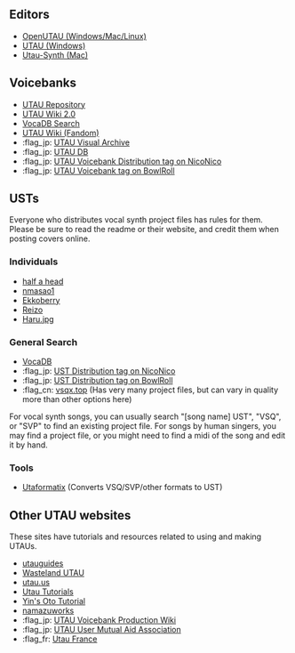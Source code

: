 ## Editors

- [OpenUTAU (Windows/Mac/Linux)](https://github.com/stakira/OpenUtau)
- [UTAU (Windows)](http://utau2008.xrea.jp/)
- [Utau-Synth (Mac)](http://utau-synth.com/index.html)

## Voicebanks

- [UTAU Repository](https://utaurepository.miraheze.org/wiki/Main_Page)
- [UTAU Wiki 2.0](https://utau.wiki)
- [VocaDB Search](https://vocadb.net/Search?searchType=Artist&artistType=UTAU&childTags=false&page=1&pageSize=10&sort=SongRating)
- [UTAU Wiki (Fandom)](https://utau.fandom.com/wiki/UTAU_wiki)
- :flag_jp: [UTAU Visual Archive](http://utaudatabase.wiki.fc2.com/)
- :flag_jp: [UTAU DB](http://utaudb.sakura.ne.jp/)
- :flag_jp: [UTAU Voicebank Distribution tag on NicoNico](https://www.nicovideo.jp/tag/UTAU%E9%9F%B3%E6%BA%90%E9%85%8D%E5%B8%83%E6%89%80%E3%83%AA%E3%83%B3%E3%82%AF)
- :flag_jp: [UTAU Voicebank tag on BowlRoll](https://bowlroll.net/file/tag/UTAU%E9%9F%B3%E6%BA%90)

## USTs

Everyone who distributes vocal synth project files has rules for them. Please be sure to read the readme or their website, and credit them when posting covers online.

### Individuals
- [half a head](https://half-a-head.tumblr.com/USTs)
- [nmasao1](https://sites.google.com/site/utauust/)
- [Ekkoberry](http://www.kiichigo.utau.us/ust.html)
- [Reizo](http://rainerr.weebly.com/ust-list-entry.html)
- [Haru.jpg](https://harujpg.top/en/usten/)
### General Search
- [VocaDB](https://vocadb.net/Search?searchType=Song&childTags=true&page=1&pageSize=10&sort=RatingScore&tagId%5B0%5D=6326&tagId%5B1%5D=3214&unifyEntryTypesAndTags=false&viewMode=Details&excludedTags%5B0%5D=11109)
- :flag_jp: [UST Distribution tag on NicoNico](https://www.nicovideo.jp/tag/ust%E9%85%8D%E5%B8%83)
- :flag_jp: [UST Distribution tag on BowlRoll](https://bowlroll.net/file/tag/UST%E9%85%8D%E5%B8%83)
- :flag_cn: [vsqx.top](https://vsqx.top/) (Has very many project files, but can vary in quality more than other options here)

For vocal synth songs, you can usually search "[song name\] UST", "VSQ", or "SVP" to find an existing project file. For songs by human singers, you may find a project file, or you might need to find a midi of the song and edit it by hand.
### Tools
- [Utaformatix](https://sdercolin.github.io/utaformatix3/) (Converts VSQ/SVP/other formats to UST)

## Other UTAU websites
These sites have tutorials and resources related to using and making UTAUs.

- [utauguides](https://utauguides.carrd.co/)
- [Wasteland UTAU](https://wastelandutau.neocities.org/ref/resources)
- [utau.us](https://utau.us)
- [Utau Tutorials](https://utaututorials.neocities.org/) 
- [Yin's Oto Tutorial](https://yinsototutorial.weebly.com/)
- [namazuworks](https://namazuworks.github.io/index.html)
- :flag_jp: [UTAU Voicebank Production Wiki](https://w.atwiki.jp/vbmaker/) 
- :flag_jp: [UTAU User Mutual Aid Association](https://w.atwiki.jp/utaou/) 
- :flag_fr: [Utau France](https://utaufrance.com/) 


